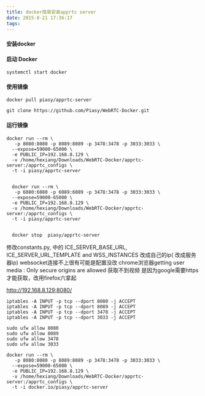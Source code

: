 ```yaml
---
title: docker简易安装apprtc server
date: 2015-8-21 17:36:17
tags:
---
```

#### 安装docker
#### 启动 Docker

```
systemctl start docker
```

#### 使用镜像

```
docker pull piasy/apprtc-server

git clone https://github.com/Piasy/WebRTC-Docker.git
```

#### 运行镜像

```
docker run --rm \
   -p 8080:8080 -p 8089:8089 -p 3478:3478 -p 3033:3033 \
  --expose=59000-65000 \
  -e PUBLIC_IP=192.168.8.129 \
  -v /home/hexiang/Downloads/WebRTC-Docker/apprtc-server:/apprtc_configs \
  -t -i piasy/apprtc-server
```

  
  

```
  
  docker run --rm \
   -p 6080:6080 -p 6089:6089 -p 3478:3478 -p 3033:3033 \
  --expose=59000-65000 \
  -e PUBLIC_IP=192.168.8.129 \
  -v /home/hexiang/Downloads/WebRTC-Docker/apprtc-server:/apprtc_configs \
  -t -i piasy/apprtc-server
  
```

```
  docker stop  piasy/apprtc-server
```

  

修改constants.py, 中的 ICE_SERVER_BASE_URL, ICE_SERVER_URL_TEMPLATE and WSS_INSTANCES 改成自己的ip(<server public IP> 改成服务器ip)
websocket连接不上很有可能是配置没改
chrome浏览器getting user media : Only secure origins are allowed 获取不到视频 是因为google需要https才能获取，改用firefox六拿起


http://192.168.8.129:8080/
  

```
iptables -A INPUT -p tcp --dport 8080 -j ACCEPT
iptables -A INPUT -p tcp --dport 8089 -j ACCEPT 
iptables -A INPUT -p tcp --dport 3478 -j ACCEPT
iptables -A INPUT -p tcp --dport 3033 -j ACCEPT
```



```
sudo ufw allow 8080
sudo ufw allow 8089
sudo ufw allow 3478
sudo ufw allow 3033
```



```
docker run --rm \
   -p 8080:8080 -p 8089:8089 -p 3478:3478 -p 3033:3033 \
  --expose=59000-65000 \
  -e PUBLIC_IP=192.168.8.129 \
  -v /home/hexiang/Downloads/WebRTC-Docker/apprtc-server:/apprtc_configs \
  -t -i docker.io/piasy/apprtc-server
```

